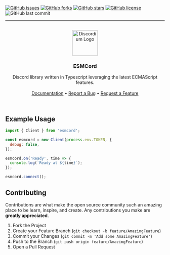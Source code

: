 [![GitHub issues](https://img.shields.io/github/issues/ItsRauf/esmcord?style=for-the-badge)](https://github.com/ItsRauf/esmcord/issues)
[![GitHub forks](https://img.shields.io/github/forks/ItsRauf/esmcord?style=for-the-badge)](https://github.com/ItsRauf/esmcord/network)
[![GitHub stars](https://img.shields.io/github/stars/ItsRauf/esmcord?style=for-the-badge)](https://github.com/ItsRauf/esmcord/stargazers)
[![GitHub license](https://img.shields.io/github/license/ItsRauf/esmcord?style=for-the-badge)](https://github.com/ItsRauf/esmcord/blob/main/LICENSE)
![GitHub last commit](https://img.shields.io/github/last-commit/ItsRauf/esmcord?style=for-the-badge)

---

<p align="center">
  <br />
  <a href="https://github.com/ItsRauf/esmcord">
    <img src="https://nobody-loves.me/i/v4rn.png?v=1" alt="Discordium Logo" width="80" height="80">
  </a>
  
  <p align="center">
    <h3 align="center">
      <b>ESMCord</b>
    </h3>
  </p>

  <p align="center">
    Discord library written in Typescript leveraging the latest ECMAScript features.
    <br />
    <br />
    <a href="https://rauf.wtf/esmcord">Documentation</a>
    &bull;
    <a href="https://github.com/ItsRauf/esmcord/issues">Report a Bug</a>
    &bull;
    <a href="https://github.com/ItsRauf/esmcord/issues">Request a Feature</a>
  </p>
</p>
<br />

## Example Usage

```js
import { Client } from 'esmcord';

const esmcord = new Client(process.env.TOKEN, {
  debug: false,
});

esmcord.on('Ready', time => {
  console.log(`Ready at ${time}`);
});

esmcord.connect();
```

## Contributing

Contributions are what make the open source community such an amazing place to be learn, inspire, and create. Any contributions you make are **greatly appreciated**.

1. Fork the Project
2. Create your Feature Branch (`git checkout -b feature/AmazingFeature`)
3. Commit your Changes (`git commit -m 'Add some AmazingFeature'`)
4. Push to the Branch (`git push origin feature/AmazingFeature`)
5. Open a Pull Request
